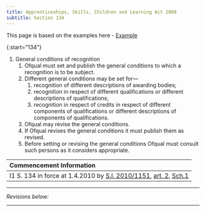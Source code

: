 ```yaml
---
title: Apprenticeships, Skills, Children and Learning Act 2009
subtitle: Section 134
---
```

This page is based on the examples here - [Example](https://www.legislation.gov.uk/ukpga/2009/22/section/134)

{:start="134"}
1. General conditions of recognition
   1. Ofqual must set and publish the general conditions to which a recognition is to be subject.
   2. Different general conditions may be set for—
      1. recognition of different descriptions of awarding bodies;
      2. recognition in respect of different qualifications or different descriptions of qualifications;
      3. recognition in respect of credits in respect of different components of qualifications or different descriptions of components of qualifications.
   3. Ofqual may revise the general conditions.
   4. If Ofqual revises the general conditions it must publish them as revised.
   5. Before setting or revising the general conditions Ofqual must consult such persons as it considers appropriate.

| Commencement Information |
| :-------------------------- |
| I1	S. 134 in force at 1.4.2010 by [S.I. 2010/1151](https://www.legislation.gov.uk/id/uksi/2010/1151), [art. 2](https://www.legislation.gov.uk/id/uksi/2010/1151/article/2), [Sch.1](https://www.legislation.gov.uk/id/uksi/2010/1151/schedule/1) |


---

*Revisions below:*

<script src="https://ajax.googleapis.com/ajax/libs/jquery/3.5.1/jquery.min.js"></script>
<script>
$.ajax({
  url: 'https://api.github.com/repos/DanGahanCGI/DanGahanCGI.github.io/commits?path=index.md&per_page=100',
  dataType: 'json',
  success: function(data) {
    var prevCommit = null;

    $.each(data, function(i, item) {
      var commitUrl = 'https://github.com/' + 'DanGahanCGI' + '/' + 'DanGahanCGI.github.io' + '/commit/' + item.sha;
      var diffUrl = prevCommit ? 'https://github.com/' + 'DanGahanCGI' + '/' + 'DanGahanCGI.github.io' + '/compare/' + prevCommit + '...' + item.sha : null;

      $('ul#commit-history').append('<li>' +
        '<a href="' + commitUrl + '" target="_blank">' + item.commit.author.name + ' committed on ' + item.commit.author.date + ': ' + item.commit.message + '</a>' +
        (diffUrl ? ' (<a href="' + diffUrl + '" target="_blank">View diff</a>)' : '') +
        '</li>');

      prevCommit = item.sha;
    });
  }
});
</script>
<ul id="commit-history"></ul>

---
